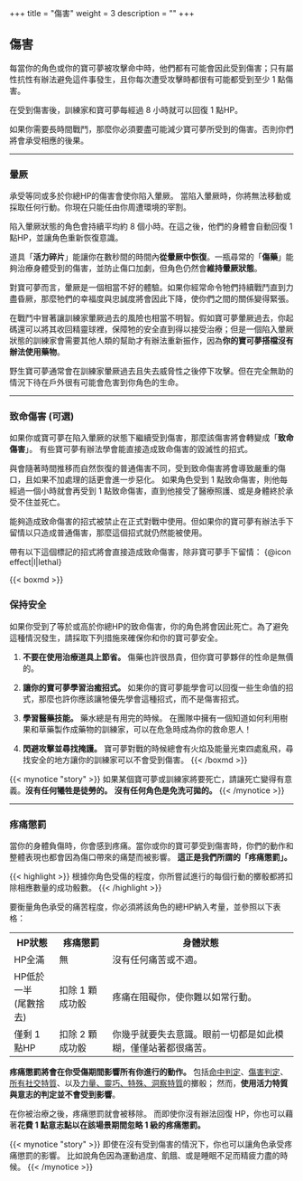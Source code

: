 +++
title = "傷害"
weight = 3
description = ""
+++

## 傷害
每當你的角色或你的寶可夢被攻擊命中時，他們都有可能會因此受到傷害；只有屬性抗性有辦法避免這件事發生，且你每次遭受攻擊時都很有可能都受到至少 1 點傷害。

在受到傷害後，訓練家和寶可夢每經過 8 小時就可以回復 1 點HP。

如果你需要長時間戰鬥，那麼你必須要盡可能減少寶可夢所受到的傷害。否則你們將會承受相應的後果。


---
### 暈厥
承受等同或多於你總HP的傷害會使你陷入暈厥。
當陷入暈厥時，你將無法移動或採取任何行動。你現在只能任由你周遭環境的宰割。

陷入暈厥狀態的角色會持續平均約 8 個小時。在這之後，他們的身體會自動回復 1 點HP，並讓角色重新恢復意識。

道具「**活力碎片**」能讓你在數秒間的時間內**從暈厥中恢復**。一瓶尋常的「**傷藥**」能夠治療身體受到的傷害，並防止傷口加劇，但角色仍然會**維持暈厥狀態**。


對寶可夢而言，暈厥是一個相當不好的體驗。如果你經常命令牠們持續戰鬥直到力盡昏厥，那麼牠們的幸福度與忠誠度將會因此下降，使你們之間的關係變得緊張。

在戰鬥中冒著讓訓練家暈厥過去的風險也相當不明智。假如寶可夢暈厥過去，你起碼還可以將其收回精靈球裡，保障牠的安全直到得以接受治療；但是一個陷入暈厥狀態的訓練家會需要其他人類的幫助才有辦法重新振作，因為**你的寶可夢搭檔沒有辦法使用藥物**。

野生寶可夢通常會在訓練家暈厥過去且失去威脅性之後停下攻擊。但在完全無助的情況下待在戶外很有可能會危害到你角色的生命。


---
### 致命傷害 (可選)
如果你或寶可夢在陷入暈厥的狀態下繼續受到傷害，那麼該傷害將會轉變成「**致命傷害**」。
有些寶可夢有辦法學會能直接造成致命傷害的毀滅性的招式。

與會隨著時間推移而自然恢復的普通傷害不同，受到致命傷害將會導致嚴重的傷口，且如果不加處理的話更會進一步惡化。
如果角色受到 1 點致命傷害，則他每經過一個小時就會再受到 1 點致命傷害，直到他接受了醫療照護、或是身體終於承受不住並死亡。

能夠造成致命傷害的招式被禁止在正式對戰中使用。但如果你的寶可夢有辦法手下留情以只造成普通傷害，那麼這個招式就仍然能被使用。

帶有以下這個標記的招式將會直接造成致命傷害，除非寶可夢手下留情：
{@icon effect|l|lethal}


{{< boxmd >}}
### 保持安全
如果你受到了等於或高於你總HP的致命傷害，你的角色將會因此死亡。為了避免這種情況發生，請採取下列措施來確保你和你的寶可夢安全。

1. **不要在使用治療道具上節省。**
傷藥也許很昂貴，但你寶可夢夥伴的性命是無價的。

2. **讓你的寶可夢學習治癒招式。**
如果你的寶可夢能學會可以回復一些生命值的招式，那麼也許你應該讓牠優先學會這種招式，而不是傷害招式。

3. **學習醫藥技能。**
藥水總是有用完的時候。
在團隊中擁有一個知道如何利用樹果和草藥製作成藥物的訓練家，可以在危急時成為你的救命恩人！

4. **閃避攻擊並尋找掩護。**
寶可夢對戰的時候總會有火焰及能量光束四處亂飛，尋找安全的地方讓你的訓練家可以不會受到傷害。
{{< /boxmd >}}

{{< mynotice "story" >}}
如果某個寶可夢或訓練家將要死亡，請讓死亡變得有意義。**沒有任何犧牲是徒勞的。**
**沒有任何角色是免洗可拋的。**
{{< /mynotice >}}


---
### 疼痛懲罰
當你的身體負傷時，你會感到疼痛。當你或你的寶可夢受到傷害時，你們的動作和整體表現也都會因為傷口帶來的痛楚而被影響。
**這正是我們所謂的「疼痛懲罰」。**

{{< highlight >}}
根據你角色受傷的程度，你所嘗試進行的每個行動的擲骰都將扣除相應數量的成功骰數。
{{< /highlight >}}

要衡量角色承受的痛苦程度，你必須將該角色的總HP納入考量，並參照以下表格：

<table>
  <tr>
    <th>HP狀態</th>
    <th>疼痛懲罰</th>
    <th>身體狀態</th>
  </tr>
  <tr>
    <td>HP全滿</td>
    <td>無</td>
    <td align="left">沒有任何痛苦或不適。</td>
  </tr>
  <tr>
    <td>HP低於一半<br>(尾數捨去)</td>
    <td>扣除 1 顆成功骰</td>
    <td align="left">疼痛在阻礙你，使你難以如常行動。</td>
  </tr>
  <tr>
    <td>僅剩 1 點HP</td>
    <td>扣除 2 顆成功骰</td>
    <td align="left">你幾乎就要失去意識。眼前一切都是如此模糊，僅僅站著都很痛苦。</td>
  </tr>
</table>

**疼痛懲罰將會在你受傷期間影響所有你進行的動作。**
包括<u>命中判定</u>、<u>傷害判定</u>、<u>所有社交特質</u>、以及<u>力量、靈巧、特殊、洞察特質</u>的擲骰；
然而，**使用活力特質與意志的判定並不會受到影響**。

在你被治療之後，疼痛懲罰就會被移除。
而即使你沒有辦法回復 HP，你也可以藉著**花費 1 點意志點以在該場景期間忽略 1 級的疼痛懲罰。**

{{< mynotice "story" >}}
即使在沒有受到傷害的情況下，你也可以讓角色承受疼痛懲罰的影響。
比如說角色因為運動過度、飢餓、或是睡眠不足而精疲力盡的時候。 
{{< /mynotice >}}
